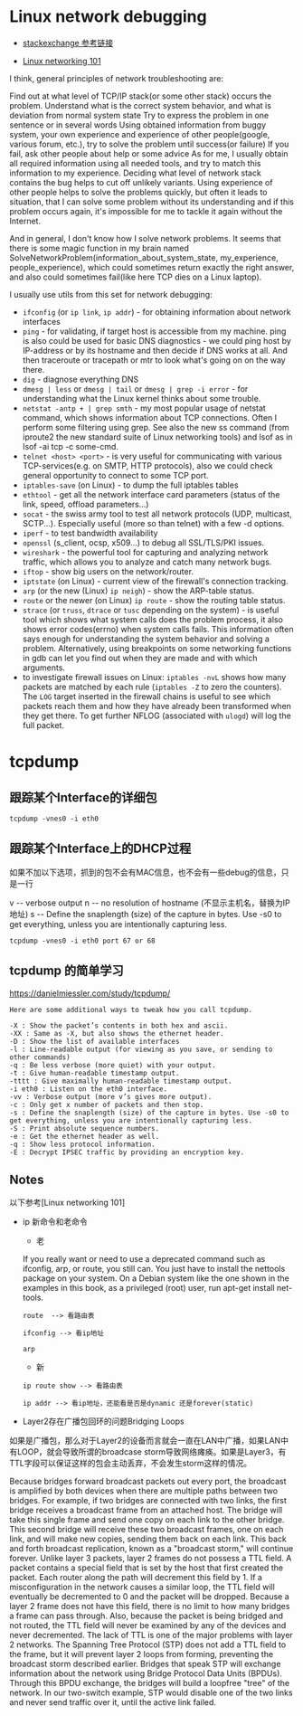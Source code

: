 

# Linux network debugging

- [stackexchange 参考链接](https://unix.stackexchange.com/questions/50098/linux-network-troubleshooting-and-debugging?noredirect=1)

- [Linux networking 101](https://www.actualtechmedia.com/wp-content/uploads/2017/12/CUMULUS-NETWORKS-Linux101.pdf)

I think, general principles of network troubleshooting are:

Find out at what level of TCP/IP stack(or some other stack) occurs the problem.
Understand what is the correct system behavior, and what is deviation from normal system state
Try to express the problem in one sentence or in several words
Using obtained information from buggy system, your own experience and experience of other people(google, various forum, etc.), try to solve the problem until success(or failure)
If you fail, ask other people about help or some advice
As for me, I usually obtain all required information using all needed tools, and try to match this information to my experience. Deciding what level of network stack contains the bug helps to cut off unlikely variants. Using experience of other people helps to solve the problems quickly, but often it leads to situation, that I can solve some problem without its understanding and if this problem occurs again, it's impossible for me to tackle it again without the Internet.

And in general, I don't know how I solve network problems. It seems that there is some magic function in my brain named SolveNetworkProblem(information_about_system_state, my_experience, people_experience), which could sometimes return exactly the right answer, and also could sometimes fail(like here TCP dies on a Linux laptop).

I usually use utils from this set for network debugging:

- `ifconfig` (or `ip link`, `ip addr`) - for obtaining information about network interfaces
- `ping` - for validating, if target host is accessible from my machine. ping is also could be used for basic DNS diagnostics - we could ping host by IP-address or by its hostname and then decide if DNS works at all. And then traceroute or tracepath or mtr to look what's going on on the way there.
- `dig` - diagnose everything DNS
- `dmesg | less` or `dmesg | tail` or `dmesg | grep -i error` - for understanding what the Linux kernel thinks about some trouble.
- `netstat -antp + | grep smth` - my most popular usage of netstat command, which shows information about TCP connections. Often I perform some filtering using grep. See also the new ss command (from iproute2 the new standard suite of Linux networking tools) and lsof as in lsof -ai tcp -c some-cmd.
- `telnet <host> <port>` - is very useful for communicating with various TCP-services(e.g. on SMTP, HTTP protocols), also we could check general opportunity to connect to some TCP port.
- `iptables-save` (on Linux) - to dump the full iptables tables
- `ethtool` - get all the network interface card parameters (status of the link, speed, offload parameters...)
- `socat` - the swiss army tool to test all network protocols (UDP, multicast, SCTP...). Especially useful (more so than telnet) with a few -d options.
- `iperf` - to test bandwidth availability
- `openssl` (s_client, ocsp, x509...) to debug all SSL/TLS/PKI issues.
- `wireshark` - the powerful tool for capturing and analyzing network traffic, which allows you to analyze and catch many network bugs.
- `iftop` - show big users on the network/router.
- `iptstate` (on Linux) - current view of the firewall's connection tracking.
- `arp` (or the new (Linux) `ip neigh`) - show the ARP-table status.
- `route` or the newer (on Linux) `ip route` - show the routing table status.
- `strace` (or `truss`, `dtrace` or `tusc` depending on the system) - is useful tool which shows what system calls does the problem process, it also shows error codes(errno) when system calls fails. This information often says enough for understanding the system behavior and solving a problem. Alternatively, using breakpoints on some networking functions in gdb can let you find out when they are made and with which arguments.
- to investigate firewall issues on Linux: `iptables -nvL` shows how many packets are matched by each rule (`iptables -Z` to zero the counters). The `LOG` target inserted in the firewall chains is useful to see which packets reach them and how they have already been transformed when they get there. To get further NFLOG (associated with `ulogd`) will log the full packet.


# tcpdump

## 跟踪某个Interface的详细包

```
tcpdump -vnes0 -i eth0
```

## 跟踪某个Interface上的DHCP过程

如果不加以下选项，抓到的包不会有MAC信息，也不会有一些debug的信息，只是一行

v -- verbose output
n -- no resolution of hostname (不显示主机名，替换为IP地址)
s -- Define the snaplength (size) of the capture in bytes. Use -s0 to get everything, unless you are intentionally capturing less. 

```
tcpdump -vnes0 -i eth0 port 67 or 68
```

## tcpdump 的简单学习
https://danielmiessler.com/study/tcpdump/


```
Here are some additional ways to tweak how you call tcpdump.

-X : Show the packet’s contents in both hex and ascii.
-XX : Same as -X, but also shows the ethernet header.
-D : Show the list of available interfaces
-l : Line-readable output (for viewing as you save, or sending to other commands)
-q : Be less verbose (more quiet) with your output.
-t : Give human-readable timestamp output.
-tttt : Give maximally human-readable timestamp output.
-i eth0 : Listen on the eth0 interface.
-vv : Verbose output (more v’s gives more output).
-c : Only get x number of packets and then stop.
-s : Define the snaplength (size) of the capture in bytes. Use -s0 to get everything, unless you are intentionally capturing less.
-S : Print absolute sequence numbers.
-e : Get the ethernet header as well.
-q : Show less protocol information.
-E : Decrypt IPSEC traffic by providing an encryption key.
```





## Notes

以下参考[Linux networking 101]

- ip 新命令和老命令

    - 老

    If you really want or need to use a deprecated
    command such as ifconfig, arp, or route,
    you still can. You just have to install the nettools
    package on your system. On a Debian
    system like the one shown in the examples in this book, as a
    privileged (root) user, run apt-get install net-tools.

    ```
    route  --> 看路由表

    ifconfig --> 看ip地址

    arp
    ```

    - 新

    ```
    ip route show --> 看路由表

    ip addr --> 看ip地址，还能看是否是dynamic 还是forever(static)
    ```

- Layer2存在广播包回环的问题Bridging Loops

如果是广播包，那么对于Layer2的设备而言就会一直在LAN中广播，如果LAN中有LOOP，就会导致所谓的broadcase storm导致网络瘫痪。如果是Layer3，有TTL字段可以保证这样的包会主动丢弃，不会发生storm这样的情况。

Because bridges forward broadcast packets out
every port, the broadcast is amplified by both
devices when there are multiple paths between two
bridges. For example, if two bridges are connected
with two links, the first bridge receives a broadcast frame from an
attached host. The bridge will take this single frame and send one copy
on each link to the other bridge. This second bridge will receive these
two broadcast frames, one on each link, and will make new copies,
sending them back on each link. This back and forth broadcast
replication, known as a "broadcast storm," will continue forever.
Unlike layer 3 packets, layer 2 frames do not possess a TTL field. A
packet contains a special field that is set by the host that first created the
packet. Each router along the path will decrement this field by 1. If a
misconfiguration in the network causes a similar loop, the TTL field will
eventually be decremented to 0 and the packet will be dropped. Because
a layer 2 frame does not have this field, there is no limit to how many
bridges a frame can pass through. Also, because the packet is being
bridged and not routed, the TTL field will never be examined by any of
the devices and never decremented. The lack of TTL is one of the major
problems with layer 2 networks.
The Spanning Tree Protocol (STP) does not add a TTL field to the frame,
but it will prevent layer 2 loops from forming, preventing the broadcast
storm described earlier. Bridges that speak STP will exchange
information about the network using Bridge Protocol Data Units
(BPDUs). Through this BPDU exchange, the bridges will build a loopfree
"tree" of the network. In our two-switch example, STP would
disable one of the two links and never send traffic over it, until the active
link failed.